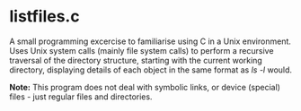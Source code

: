 
# listfiles.c

A small programming excercise to familiarise using C in a Unix environment. Uses Unix system calls (mainly file system calls) to perform a recursive traversal of the directory structure, starting with the current working directory, displaying details of each object in the same format as *ls -l* would.

**Note:** This program does not deal with symbolic links, or device (special) files - just regular files and directories.

